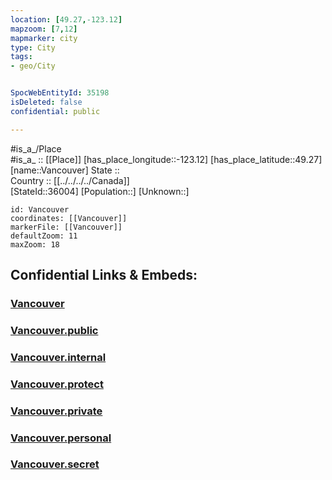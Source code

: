 ```yaml
---
location: [49.27,-123.12] 
mapzoom: [7,12] 
mapmarker: city 
type: City
tags:
- geo/City


SpocWebEntityId: 35198
isDeleted: false
confidential: public

---
```

#is_a_/Place  
#is_a_ :: [[Place]] 
[has_place_longitude::-123.12] 
[has_place_latitude::49.27] 
[name::Vancouver] 
State ::  
Country :: [[../../../../Canada]]  
[StateId::36004] 
[Population::] 
[Unknown::] 


```leaflet
id: Vancouver
coordinates: [[Vancouver]] 
markerFile: [[Vancouver]] 
defaultZoom: 11 
maxZoom: 18
```


## Confidential Links & Embeds: 

### [Vancouver](/_Standards/Earth/Continent/America~North/Canada/provinces~Canada/British_Columbia/City/Vancouver.md) 

### [Vancouver.public](/_public/Earth/Continent/America~North/Canada/provinces~Canada/British_Columbia/City/Vancouver.public.md) 

### [Vancouver.internal](/_internal/Earth/Continent/America~North/Canada/provinces~Canada/British_Columbia/City/Vancouver.internal.md) 

### [Vancouver.protect](/_protect/Earth/Continent/America~North/Canada/provinces~Canada/British_Columbia/City/Vancouver.protect.md) 

### [Vancouver.private](/_private/Earth/Continent/America~North/Canada/provinces~Canada/British_Columbia/City/Vancouver.private.md) 

### [Vancouver.personal](/_personal/Earth/Continent/America~North/Canada/provinces~Canada/British_Columbia/City/Vancouver.personal.md) 

### [Vancouver.secret](/_secret/Earth/Continent/America~North/Canada/provinces~Canada/British_Columbia/City/Vancouver.secret.md)

